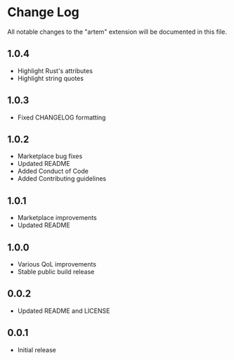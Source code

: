 # Change Log

All notable changes to the "artem" extension will be documented in this file.

## 1.0.4

- Highlight Rust's attributes  
- Highlight string quotes  

## 1.0.3  

- Fixed CHANGELOG formatting  

## 1.0.2

- Marketplace bug fixes  
- Updated README
- Added Conduct of Code  
- Added Contributing guidelines  

## 1.0.1

- Marketplace improvements  
- Updated README  

## 1.0.0

- Various QoL improvements
- Stable public build release

## 0.0.2

- Updated README and LICENSE  

## 0.0.1

- Initial release
